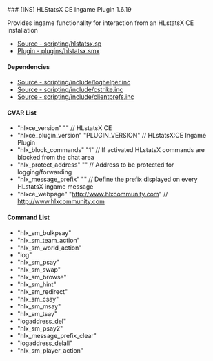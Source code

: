 <a name="hlstatsx">
### [INS] HLStatsX CE Ingame Plugin 1.6.19

Provides ingame functionality for interaction from an HLstatsX CE installation
 * [Source - scripting/hlstatsx.sp](https://github.com/jaredballou/insurgency-sourcemod/blob/master/scripting/hlstatsx.sp?raw=true)
 * [Plugin - plugins/hlstatsx.smx](https://github.com/jaredballou/insurgency-sourcemod/blob/master/plugins/hlstatsx.smx?raw=true)

#### Dependencies

 * [Source - scripting/include/loghelper.inc](https://github.com/jaredballou/insurgency-sourcemod/blob/master/scripting/include/loghelper.inc?raw=true)
 * [Source - scripting/include/cstrike.inc](https://github.com/jaredballou/insurgency-sourcemod/blob/master/scripting/include/cstrike.inc?raw=true)
 * [Source - scripting/include/clientprefs.inc](https://github.com/jaredballou/insurgency-sourcemod/blob/master/scripting/include/clientprefs.inc?raw=true)

#### CVAR List

 * "hlxce_version" "" // HLstatsX:CE
 * "hlxce_plugin_version" "PLUGIN_VERSION" // HLstatsX:CE Ingame Plugin
 * "hlx_block_commands" "1" // If activated HLstatsX commands are blocked from the chat area
 * "hlx_protect_address" "" // Address to be protected for logging/forwarding
 * "hlx_message_prefix" "" // Define the prefix displayed on every HLstatsX ingame message
 * "hlxce_webpage" "http://www.hlxcommunity.com" // http://www.hlxcommunity.com

#### Command List

 * "hlx_sm_bulkpsay"
 * "hlx_sm_team_action"
 * "hlx_sm_world_action"
 * "log"
 * "hlx_sm_psay"
 * "hlx_sm_swap"
 * "hlx_sm_browse"
 * "hlx_sm_hint"
 * "hlx_sm_redirect"
 * "hlx_sm_csay"
 * "hlx_sm_msay"
 * "hlx_sm_tsay"
 * "logaddress_del"
 * "hlx_sm_psay2"
 * "hlx_message_prefix_clear"
 * "logaddress_delall"
 * "hlx_sm_player_action"

